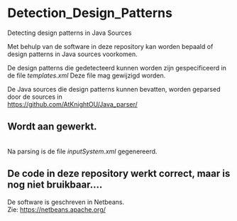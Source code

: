 # Detection_Design_Patterns
Detecting design patterns in Java Sources

Met behulp van de software in deze repository kan worden bepaald
of design patterns in Java sources voorkomen.

De design patterns die gedetecteerd kunnen worden zijn gespecificeerd
in de file *templates.xml* Deze file mag gewijzigd worden.

De Java sources die design patterns kunnen bevatten,
worden geparsed door de sources in 
\
https://github.com/AtKnightOU/Java_parser/ 
## Wordt aan gewerkt.
\
Na parsing is de file *inputSystem.xml* gegenereerd.

## De code in deze repository werkt correct, maar is nog niet bruikbaar....

De software is geschreven in Netbeans.
\
Zie: https://netbeans.apache.org/
